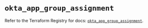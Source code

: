# `okta_app_group_assignment`

Refer to the Terraform Registry for docs: [`okta_app_group_assignment`](https://registry.terraform.io/providers/okta/okta/4.11.1/docs/resources/app_group_assignment).
